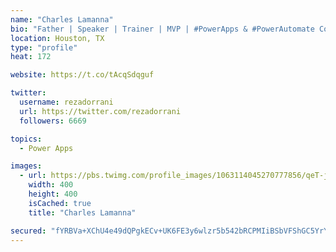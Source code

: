 ```yaml
---
name: "Charles Lamanna"
bio: "Father | Speaker | Trainer | MVP | #PowerApps & #PowerAutomate Community Super User | YouTuber Right-pointing triangle http://youtube.com/c/rezadorrani | Learn - Share - Clockwise rightwards and leftwards open circle arrows"
location: Houston, TX
type: "profile"
heat: 172

website: https://t.co/tAcqSdqguf

twitter:
  username: rezadorrani
  url: https://twitter.com/rezadorrani
  followers: 6669

topics:
  - Power Apps

images:
  - url: https://pbs.twimg.com/profile_images/1063114045270777856/qeT-jpWr_400x400.jpg
    width: 400
    height: 400
    isCached: true
    title: "Charles Lamanna"

secured: "fYRBVa+XChU4e49dQPgkECv+UK6FE3y6wlzr5b542bRCPMIiBSbVFShGC5YrY619E0H7IZuTeOD/lds0sXvZjaiRayzyl5zrIIEvsNBO8PQ/uchmLLtxn2m0qI4mqrbuakdYxlgWLzZvCkIM/ekpookAfWJrih/CgFVrJwIFNz0Ay9J4t6Y9tSNxMEVjJzQiiA8cn/5qvYwxT6uBn4VAV/Vbf/WVMXkHIxMYjUnNvrY7lT14ZgMngxGXWfS30zMjWuwIfAH+HmFcY8zFYZ2FpfwBBrc2C872bPE9L4D16Hsd5HINTUvh/HG0Z6XJvpKCczAohnPIKLccMiXU5RUOXBGatVPWju4gYqV0yZISlu9/CeAtimuq4birE8x/EVv2OIKPnGtZvmPEQY0sSB/V/FhlMeKv8qnE8fLAke7CYUQ=;i856sl4/Fd8Eb6H7dDgL9w=="
---
```


